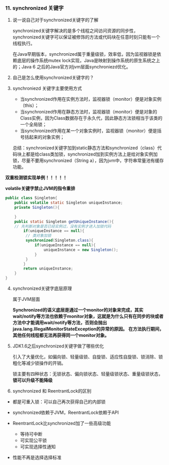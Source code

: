 ### 11. synchronized 关键字

1. 说一说自己对于synchronized关键字的了解

   synchronized关键字解决的是多个线程之间访问资源的同步性，synchronized关键字可以保证被修饰的方法或代码块在任意时刻只能有一个线程执行。

   在Java早期版本，synchronized属于重量级锁，效率低，因为监视器锁是依赖底层的操作系统mutex lock实现，Java是映射到操作系统的原生系统之上的；Java 6 之后的Java官方对jvm层面synchroniezd优化。

2. 自己是怎么使用synchronized关键字的？

3. synchroniezd 关键字主要使用方式

   * 当synchronized作用在实例方法时，监视器锁（monitor）便是对象实例（this）；
   * 当synchronized作用在静态方法时，监视器锁（monitor）便是对象的Class实例，因为Class数据存在于永久代，因此静态方法锁相当于该类的一个全局锁；
   * 当synchronized作用在某一个对象实例时，监视器锁（monitor）便是括号括起来的对象实例；

   总结：synchronized关键字加到static静态方法和synchronized（class）代码块上都是给class类加锁，synchronized加到实例方法上是给对象实例加锁，尽量不要用synchronized（String a），因为jvm中，字符串常量池有缓存功能。

   

**双重检测锁实现单例！！！！！**

**volatile关键字禁止JVM的指令重排**

```java
public class Singleton{
    public volatile static Singleton uniqueInstance;
	private Singleton(){
    
	}
	public static Singleton getUniqueInstance(){
    // 先判断对象是否已经实例过，没有实例才进入加锁代码
    	if(uniqueInstance == null){
       	 // 类对象加锁
       	 synchronized(Singleton.class){
             if(uniqueInstance == null){
                 uniqueInstance = new Singleton();
             }
         }
    	}
        return uniqueInstance;
	}
}

```

4. synchronized关键字底层原理

   属于JVM层面

    **Synchronized的语义底层是通过一个monitor的对象来完成，其实wait/notify等方法也依赖于monitor对象，这就是为什么只有在同步的块或者方法中才能调用wait/notify等方法，否则会抛出java.lang.IllegalMonitorStateException的异常的原因。**  **在方法执行期间，其他任何线程都无法再获得同一个monitor对象。** 

5. JDK1.6之后synchronized关键字做了哪些优化

   引入了大量优化，如偏向锁、轻量级锁、自旋锁、适应性自旋锁、锁消除、锁粗化等减少锁操作的开销。

   锁主要有四种状态：无锁状态、偏向锁状态、轻量级锁状态、重量级锁状态，**锁可以升级不能降级**

6. synchronized 和 ReentrantLock的区别

* 都是可重入锁：可以自己再次获得自己的内部锁
* synchronized依赖于JVM，ReentrantLock依赖于API
* ReentrantLock比synchronized加了一些高级功能
  * 等待可中断
  * 可实现公平锁
  * 可实现选择性通知

* 性能不再是选择选择标准